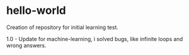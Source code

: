 # hello-world
Creation of repository for initial learning test.

1.0 - Update for machine-learning, i solved bugs, like infinite loops and wrong answers.
